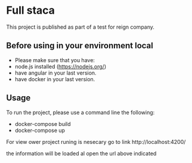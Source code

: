 # Full staca

This project  is published as part of a test for reign company.

## Before using in your environment local

- Please make sure that you have:
 - node.js installed (https://nodejs.org/)
 - have angular in your last version.
 - have docker in your last version.

## Usage

To run the project, please use a command line the following:

- docker-compose build
- docker-compose up

For view ower project runing  is nesecary go to link http://localhost:4200/

the information will be loaded  al open the url above indicated



